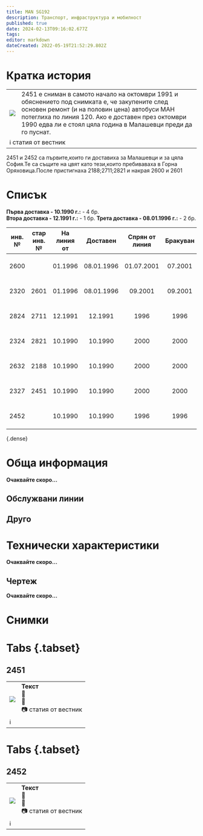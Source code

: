 ```yaml
---
title: MAN SG192
description: Транспорт, инфраструктура и мобилност
published: true
date: 2024-02-13T09:16:02.677Z
tags: 
editor: markdown
dateCreated: 2022-05-19T21:52:29.802Z
---
```


# Кратка история
<!--следващ пост--> 
<div class="table-responsive"><table style="width:100%"><tr>
<td><img src="https://forum.gtsofia.info/index.php?action=dlattach;topic=922.0;attach=133984;image"></td>
<td>2451 е сниман в самото начало на октомври 1991 и обяснението под снимката е, че закупените след основен ремонт (и на половин цена) автобуси МАН потеглиха по линия 120. Ако е доставен през октомври 1990 едва ли е стоял цяла година в Малашевци преди да го пуснат.</td></tr>
  <td colspan=2 >ℹ️ статия от вестник</td></table></div>
  


2451 и 2452 са първите,които ги доставиха за Малашевци и за цяла София.Те са същите на цвят като тези,които пребиваваха в Горна Оряховица.После пристигнаха 2188;2711;2821 и накрая 2600 и 2601

# Списък

**Първа доставка - 10.1990 г.:** \- 4 бр.  
**Втора доставка - 12.1991 г.:** \- 1 бр.
**Трета доставка - 08.01.1996 г.:** \- 2 бр.


| инв. № | стар <br> инв. № | На линия от |  Доставен  | Cпрян от <br> линия | Бракуван |   ДКН. №  |
|:------:|:----:|:-----------:|:----------:|:--------------:|:--------:|:---------:|
|  2600  |      |   01.1996   | 08.01.1996 |   01.07.2001   |  07.2001 | С 8017 СТ |
|  2320  | 2601 |   01.1996   | 08.01.1996 |     09.2001    |  09.2001 | С 8016 СТ |
|  2824  | 2711 |   12.1991   |   12.1991  |      1996      |   1996   | С 3560 ПБ |
|  2324  | 2821 |   10.1990   |   10.1990  |      2000      |   2000   | С 2127 ПБ |
|  2632  | 2188 |   10.1990   |   10.1990  |      2000      |   2000   | С 2138 ПБ |
|  2327  | 2451 |   10.1990   |   10.1990  |      2000      |   2000   | С 2113 ПБ |
|  2452  |      |   10.1990   |   10.1990  |      1996      |   1996   | С 2110 ПБ |
{.dense}

# Обща информация

**Oчаквайте скоро…**

## Обслужвани линии



## Друго

# Технически характеристики

**Oчаквайте скоро…**

## Чертеж

**Oчаквайте скоро…**

# Снимки
  
# Tabs {.tabset}
## 2451
<!--следващ пост--> 
<div class="table-responsive"><table style="width:100%"><tr>
<td><img src="https://forum.gtsofia.info/index.php?action=dlattach;topic=922.0;attach=133984;image"></td>
<td><b>Текст</b><br> 🚌 <a href=""></a> <br>📌  <br> 📷 статия от вестник</td></tr>
  <td colspan=2 >ℹ️ <a href=""><b></b></a></td></table></div> 
  
# Tabs {.tabset}
## 2452  
<!--следващ пост--> 
<div class="table-responsive"><table style="width:100%"><tr>
<td><img src="https://scontent.fsof8-1.fna.fbcdn.net/v/t39.30808-6/428078085_25715912308007717_9040212922982014111_n.jpg"></td>
<td><b>Текст</b><br> 🚌 <a href=""></a> <br>📌  <br> 📷 статия от вестник</td></tr>
  <td colspan=2 >ℹ️ <a href=""><b></b></a></td></table></div> 



